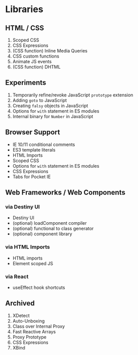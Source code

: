 # Libraries
  
## HTML / CSS
1. Scoped CSS
2. CSS Expressions
3. (CSS function) Inline Media Queries
4. CSS custom functions
5. Animate JS events
6. (CSS function) DHTML
  
## Experiments
1. Temporarily refine/revoke JavaScript `prototype` extension
2. Adding `goto` to JavaScript
3. Creating `falsy` objects in JavaScript
4. Options for `with` statement in ES modules
5. Internal binary for `Number` in JavaScript
  
## Browser Support  
- IE 10/11 conditional comments
- ES3 template literals
- HTML Imports
- Scoped CSS
- Options for `with` statement in ES modules
- CSS Expressions
- Tabs for Pocket IE
  
## Web Frameworks / Web Components
### via Destiny UI
- Destiny UI
- (optional) loadComponent compiler
- (optional) functional to class generator
- (optional) component library
### via HTML Imports
- HTML imports
- Element scoped JS
### via React 
- useEffect hook shortcuts  
  
## Archived
1. XDetect
2. Auto-Unboxing
3. Class over Internal Proxy
4. Fast Reactive Arrays
5. Proxy Prototype
6. CSS Expressions
7. XBind
